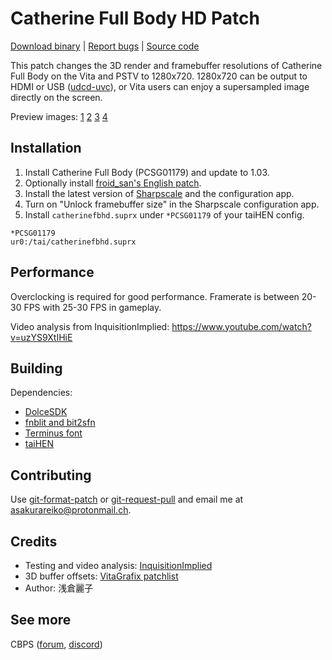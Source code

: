 # Catherine Full Body HD Patch

[Download binary](https://forum.devchroma.nl/index.php/topic,154.0.html) | [Report bugs](https://github.com/cuevavirus/hdpatch/issues) | [Source code](https://git.shotatoshounenwachigau.moe/vita/catherinefbhd/)

This patch changes the 3D render and framebuffer resolutions of Catherine Full Body on the Vita and PSTV to 1280x720. 1280x720 can be output to HDMI or USB ([udcd-uvc](https://github.com/xerpi/vita-udcd-uvc)), or Vita users can enjoy a supersampled image directly on the screen.

Preview images: [1](https://git.shotatoshounenwachigau.moe/vita/catherinefbhd/plain/preview1.png?h=assets) [2](https://git.shotatoshounenwachigau.moe/vita/catherinefbhd/plain/preview2.png?h=assets) [3](https://git.shotatoshounenwachigau.moe/vita/catherinefbhd/plain/preview3.png?h=assets) [4](https://git.shotatoshounenwachigau.moe/vita/catherinefbhd/plain/preview4.png?h=assets)

## Installation

1. Install Catherine Full Body (PCSG01179) and update to 1.03.
2. Optionally install [froid_san's English patch](https://forum.devchroma.nl/index.php/topic,133.0.html).
3. Install the latest version of [Sharpscale](https://forum.devchroma.nl/index.php/topic,112.0.html) and the configuration app.
4. Turn on "Unlock framebuffer size" in the Sharpscale configuration app.
5. Install `catherinefbhd.suprx` under `*PCSG01179` of your taiHEN config.

```
*PCSG01179
ur0:/tai/catherinefbhd.suprx
```

## Performance

Overclocking is required for good performance. Framerate is between 20-30 FPS with 25-30 FPS in gameplay.

Video analysis from InquisitionImplied: <https://www.youtube.com/watch?v=uzYS9XtIHiE>

## Building

Dependencies:

- [DolceSDK](https://forum.devchroma.nl/index.php/topic,129.0.html)
- [fnblit and bit2sfn](https://git.shotatoshounenwachigau.moe/vita/fnblit)
- [Terminus font](http://terminus-font.sourceforge.net)
- [taiHEN](https://git.shotatoshounenwachigau.moe/vita/taihen)

## Contributing

Use [git-format-patch](https://www.git-scm.com/docs/git-format-patch) or [git-request-pull](https://www.git-scm.com/docs/git-request-pull) and email me at <asakurareiko@protonmail.ch>.

## Credits

- Testing and video analysis: [InquisitionImplied](https://twitter.com/Yoyogames28)
- 3D buffer offsets: [VitaGrafix patchlist](https://github.com/Electry/VitaGrafixPatchlist)
- Author: 浅倉麗子

## See more

CBPS ([forum](https://forum.devchroma.nl/index.php), [discord](https://discordapp.com/invite/2ccAkg3))

